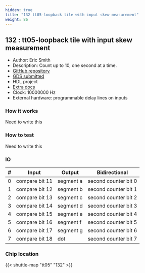 ```yaml
---
hidden: true
title: "132 tt05-loopback tile with input skew measurement"
weight: 86
---
```


## 132 : tt05-loopback tile with input skew measurement

* Author: Eric Smith
* Description: Count up to 10, one second at a time.
* [GitHub repository](https://github.com/ericsmi/tt05-loopback-with-skew)
* [GDS submitted](https://github.com/ericsmi/tt05-loopback-with-skew/actions/runs/6724452761)
* HDL project
* [Extra docs]()
* Clock: 10000000 Hz
* External hardware: programmable delay lines on inputs



### How it works

Need to write this


### How to test

Need to write this


### IO

| # | Input        | Output       | Bidirectional      |
|---|--------------|--------------| -------------------|
| 0 | compare bit 11  | segment a | second counter bit 0 |
| 1 | compare bit 12  | segment b | second counter bit 1 |
| 2 | compare bit 13  | segment c | second counter bit 2 |
| 3 | compare bit 14  | segment d | second counter bit 3 |
| 4 | compare bit 15  | segment e | second counter bit 4 |
| 5 | compare bit 16  | segment f | second counter bit 5 |
| 6 | compare bit 17  | segment g | second counter bit 6 |
| 7 | compare bit 18  | dot | second counter bit 7 |

### Chip location

{{< shuttle-map "tt05" "132" >}}

